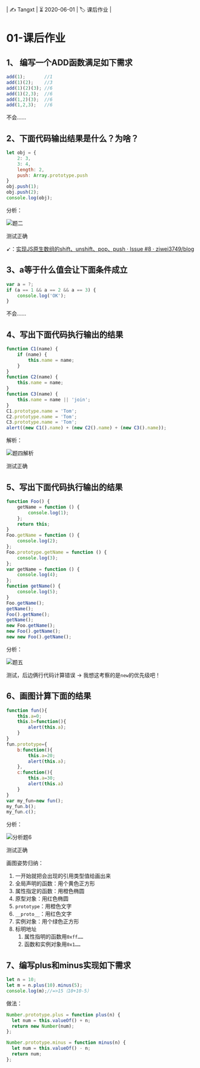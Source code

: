 | ✍️ Tangxt | ⏳ 2020-06-01 | 🏷️ 课后作业 |

# 01-课后作业

## 1、 编写一个ADD函数满足如下需求

``` js
add(1);       //1
add(1)(2);    //3
add(1)(2)(3); //6
add(1)(2,3);  //6
add(1,2)(3);  //6
add(1,2,3);   //6
```

不会……

## 2、下面代码输出结果是什么？为啥？

``` js
let obj = {
    2: 3,
    3: 4,
    length: 2,
    push: Array.prototype.push
}
obj.push(1);
obj.push(2);
console.log(obj);
```

分析：

![题二](assets/img/2020-06-01-22-35-48.png)

测试正确

➹：[实现JS原生数组的shift、unshift、pop、push · Issue #8 · ziwei3749/blog](https://github.com/ziwei3749/blog/issues/8)

## 3、a等于什么值会让下面条件成立

``` js
var a = ?;
if (a == 1 && a == 2 && a == 3) {
    console.log('OK');
}
```

不会……

## 4、写出下面代码执行输出的结果

``` js
function C1(name) {
    if (name) {
        this.name = name;
    }
}
function C2(name) {
    this.name = name;
}
function C3(name) {
    this.name = name || 'join';
}
C1.prototype.name = 'Tom';
C2.prototype.name = 'Tom';
C3.prototype.name = 'Tom';
alert((new C1().name) + (new C2().name) + (new C3().name));
```

解析：

![题四解析](assets/img/2020-06-01-22-53-52.png)

测试正确

## 5、写出下面代码执行输出的结果

``` js
function Foo() {
    getName = function () {
        console.log(1);
    };
    return this;
}
Foo.getName = function () {
    console.log(2);
};
Foo.prototype.getName = function () {
    console.log(3);
};
var getName = function () {
    console.log(4);
};
function getName() {
    console.log(5);
}
Foo.getName();
getName();
Foo().getName();
getName();
new Foo.getName();
new Foo().getName();
new new Foo().getName();
```

分析：

![题五](assets/img/2020-06-01-23-16-29.png)

测试，后边俩行代码计算错误 -> 我想这考察的是`new`的优先级吧！

## 6、画图计算下面的结果

``` js
function fun(){
    this.a=0;
    this.b=function(){
        alert(this.a);
    }
}
fun.prototype={
    b:function(){
        this.a=20;
        alert(this.a);
    },
    c:function(){
        this.a=30;
        alert(this.a)
    }
}
var my_fun=new fun();
my_fun.b();
my_fun.c();
```

分析：

![分析题6](assets/img/2020-06-01-23-30-31.png)

测试正确

画图姿势归纳：

1. 一开始就把会出现的引用类型值给画出来
2. 全局声明的函数：用个黄色正方形
3. 属性指定的函数：用橙色椭圆
4. 原型对象：用红色椭圆
5. `prototype`：用橙色文字
6. `__proto__`：用红色文字
7. 实例对象：用个绿色正方形
8. 标明地址
   1. 属性指明的函数用`0xff……`
   2. 函数和实例对象用`0x1……`


## 7、编写plus和minus实现如下需求

``` js
let n = 10;
let m = n.plus(10).minus(5);
console.log(m);//=>15（10+10-5）
```

做法：

``` js
Number.prototype.plus = function plus(n) {
  let num = this.valueOf() + n;
  return new Number(num);
};

Number.prototype.minus = function minus(n) {
  let num = this.valueOf() - n;
  return num;
};
```







